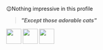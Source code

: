 :wink:Nothing impressive in this profile
>_**"Except those adorable cats"**_  
<img src="https://media.giphy.com/media/vFKqnCdLPNOKc/giphy.gif" width="width/3" height="40" />
<img src="https://media.giphy.com/media/lJNoBCvQYp7nq/giphy.gif" width="width/3" height="40" />
<img src="https://media.giphy.com/media/MWSRkVoNaC30A/giphy.gif" width="width/3" height="40" />
